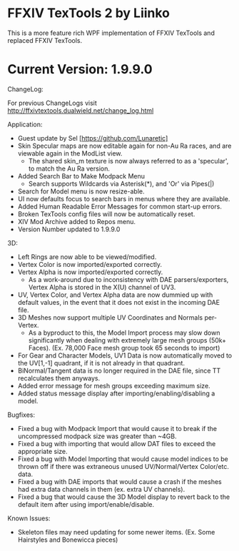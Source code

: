 
# FFXIV TexTools 2 by Liinko
This is a more feature rich WPF implementation of FFXIV TexTools and replaced FFXIV TexTools.

# Current Version: 1.9.9.0
ChangeLog:

For previous ChangeLogs visit http://ffxivtextools.dualwield.net/change_log.html

Application: 
- Guest update by Sel [https://github.com/Lunaretic]
- Skin Specular maps are now editable again for non-Au Ra races, and are viewable again in the ModList view.
  - The shared skin_m texture is now always referred to as a 'specular', to match the Au Ra version.
- Added Search Bar to Make Modpack Menu
  - Search supports Wildcards via Asterisk(\*), and 'Or' via Pipes(|)
- Search for Model menu is now resize-able.
- UI now defaults focus to search bars in menus where they are available.
- Added Human Readable Error Messages for common start-up errors.
- Broken TexTools config files will now be automatically reset.
- XIV Mod Archive added to Repos menu.
- Version Number updated to 1.9.9.0

3D:
- Left Rings are now able to be viewed/modified.
- Vertex Color is now imported/exported correctly.
- Vertex Alpha is now imported/exported correctly.
  - As a work-around due to inconsistency with DAE parsers/exporters, Vertex Alpha is stored in the X(U) channel of UV3.
- UV, Vertex Color, and Vertex Alpha data are now dummied up with default values, in the event that it does not exist in the incoming DAE file.
- 3D Meshes now support multiple UV Coordinates and Normals per-Vertex.
  - As a byproduct to this, the Model Import process may slow down significantly when dealing with extremely large mesh groups (50k+ Faces).  (Ex. 78,000 Face mesh group took 65 seconds to import)
- For Gear and Character Models, UV1 Data is now automatically moved to the UV[1,-1] quadrant, if it is not already in that quadrant.
- BiNormal/Tangent data is no longer required in the DAE file, since TT recalculates them anyways.
- Added error message for mesh groups exceeding maximum size.
- Added status message display after importing/enabling/disabling a model.

Bugfixes:
- Fixed a bug with Modpack Import that would cause it to break if the uncompressed modpack size was greater than ~4GB.
- Fixed a bug with importing that would allow DAT files to exceed the appropriate size.
- Fixed a bug with Model Importing that would cause model indices to be thrown off if there was extraneous unused UV/Normal/Vertex Color/etc. data.
- Fixed a bug with DAE imports that would cause a crash if the meshes had extra data channels in them (ex. extra UV channels).
- Fixed a bug that would cause the 3D Model display to revert back to the default item after using import/enable/disable.



Known Issues:
 - Skeleton files may need updating for some newer items. (Ex. Some Hairstyles and Bonewicca pieces)
